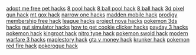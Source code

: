 <a href="https://datastudio.google.com/reporting/314acfda-a5c8-428a-8d06-4542e3a0b2b4?s=adopt-me-free-pet-hacks">adopt me free pet hacks</a>
<a href="https://datastudio.google.com/reporting/b52807ee-cb3e-4439-886c-1d13d30bf3e8?s=8-pool-hack">8 pool hack</a>
<a href="https://datastudio.google.com/reporting/50944d05-0cc1-4f92-a3bd-6491032ed18b?s=8-ball-pool-hack">8 ball pool hack</a>
<a href="https://datastudio.google.com/reporting/9fa7ea89-5fe4-49da-b941-7ba72b1956b0?s=8-ball-hack">8 ball hack</a>
<a href="https://datastudio.google.com/reporting/a7010db8-d178-45b4-8e2e-e0bef197ba48?s=3d-pixel-gun-hack">3d pixel gun hack</a>
<a href="https://datastudio.google.com/reporting/2515e158-d2f1-44ce-8028-3c0577152914?s=mt-gox-hack">mt gox hack</a>
<a href="https://datastudio.google.com/reporting/2569a14f-1fe0-46f6-a81b-dcce5022ac4b?s=narrow-one-hacks">narrow one hacks</a>
<a href="https://datastudio.google.com/reporting/256a32c3-2ac6-43a4-ac6f-4c3a142fe9e7?s=madden-mobile-hack">madden mobile hack</a>
<a href="https://datastudio.google.com/reporting/256bcd01-fb0d-4478-954f-42eb0b5622a4?s=prodigy-membership-free-hack">prodigy membership free hack</a>
<a href="https://datastudio.google.com/reporting/25729834-96c2-4b44-a4d5-66c0fffb73fa?s=league-hacks">league hacks</a>
<a href="https://datastudio.google.com/reporting/ff19ae62-5583-419c-a4ea-3ed1e398459e?s=project-nova-hacks">project nova hacks</a>
<a href="https://datastudio.google.com/reporting/ffdf7939-4f5f-4b86-b7bc-d130a739cfd4?s=pokemon-3ds-hacks">pokemon 3ds hacks</a>
<a href="https://datastudio.google.com/reporting/ffea1a19-0763-4b21-b183-c5816fedfef4?s=nut-simulator-hacks">nut simulator hacks</a>
<a href="https://datastudio.google.com/reporting/c36a792e-7fe3-4e2a-a192-c46211910dbb?s=how-to-get-cookie-clicker-hacks">how to get cookie clicker hacks</a>
<a href="https://datastudio.google.com/reporting/c4170454-72a3-43e9-9090-ed53ff6dbb69?s=payday-3-hacks">payday 3 hacks</a>
<a href="https://datastudio.google.com/reporting/16206422-00a0-42e6-9928-9bad9e3bee51?s=pokemon-hack">pokemon hack</a>
<a href="https://datastudio.google.com/reporting/1722e3e6-dd6d-41cf-b634-3258c3ff486f?s=kingroot-hack">kingroot hack</a>
<a href="https://datastudio.google.com/reporting/17bf5587-87a0-4846-a607-1e0752870a8d?s=nitro-type-hack">nitro type hack</a>
<a href="https://datastudio.google.com/reporting/19a5cc66-cf15-4b2f-91eb-1022474939f4?s=pokemon-swold-hack">pokemon swold hack</a>
<a href="https://datastudio.google.com/reporting/1a4155d2-104e-4ac2-9d6d-fb2f3cddef20?s=modern-warfare-3-hacks">modern warfare 3 hacks</a>
<a href="https://datastudio.google.com/reporting/25f8d12c-00a0-4fc2-866a-f1874af06138?s=maplestory-hack">maplestory hack</a>
<a href="https://datastudio.google.com/reporting/26acd129-42ff-4ad2-9c10-e0441e3eb5aa?s=gta-v-money-hack">gta v money hack</a>
<a href="https://datastudio.google.com/reporting/26d2fac9-9157-45e8-a27c-99e7911143d5?s=krunker-hack">krunker hack</a>
<a href="https://datastudio.google.com/reporting/271adf48-ab33-4138-9bab-2311f1112a2c?s=pokemon-red-fire-hack">pokemon red fire hack</a>
<a href="https://datastudio.google.com/reporting/271c7414-3cad-4f29-9cb5-63b432e66d85?s=pokerogue-hack">pokerogue hack</a>
